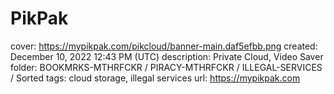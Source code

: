 # PikPak

cover: https://mypikpak.com/pikcloud/banner-main.daf5efbb.png
created: December 10, 2022 12:43 PM (UTC)
description: Private Cloud, Video Saver
folder: BOOKMRKS-MTHRFCKR / PIRACY-MTHRFCKR / ILLEGAL-SERVICES / Sorted
tags: cloud storage, illegal services
url: https://mypikpak.com